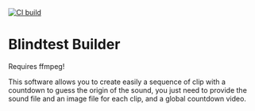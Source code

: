 <a href="https://github.com/traxys/blindtest-builder/actions">
    <img alt="CI build" src="https://github.com/traxys/blindtest-builder/workflows/Rust/badge.svg" />
</a>

# Blindtest Builder
   
Requires ffmpeg!

This software allows you to create easily a sequence of clip with a countdown to guess the origin of the sound, you just need to provide the sound file and an image file for each clip, and a global countdown video.
